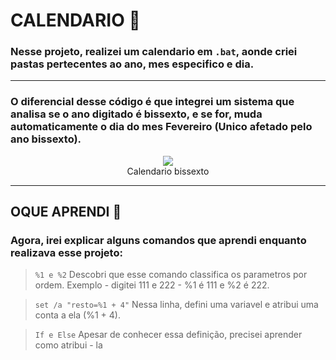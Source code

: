 # CALENDARIO 📆

### Nesse projeto, realizei um calendario em `.bat`, aonde criei pastas pertecentes ao ano, mes especifico e dia.

---

### O diferencial desse código é que integrei um sistema que analisa se o ano digitado é bissexto, e se for, muda automaticamente o dia do mes **Fevereiro** (Unico afetado pelo ano bissexto).
<div align="center">
<img src="https://s2-oglobo.glbimg.com/Iq8inDgVwvx3yu96Xs8dkceDOQo=/600x0/filters:quality(50)/https://i.s3.glbimg.com/v1/AUTH_da025474c0c44edd99332dddb09cabe8/internal_photos/bs/2023/i/A/6u6EsXRwWBiBfAgse3NA/whatsapp-image-2023-12-31-at-07.34.57.jpeg">
</div>
<div align="center">
Calendario bissexto
</div>

---

## OQUE APRENDI 🧠

### Agora, irei explicar alguns comandos que aprendi enquanto realizava esse projeto:

>`%1 e %2` Descobri que esse comando classifica os parametros por ordem. Exemplo - digitei 111 e 222 - %1 é 111 e %2 é 222.

>`set /a "resto=%1 + 4"` Nessa linha, defini uma variavel e atribui uma conta a ela (%1 + 4).

>`If e Else` Apesar de conhecer essa definição, precisei aprender como atribui - la 
